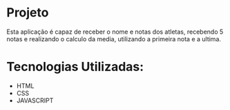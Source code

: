 # Projeto

Esta aplicação é capaz de receber o nome e notas dos atletas, recebendo 5 notas e realizando o calculo da media, utilizando a primeira nota e a ultima. 

# Tecnologias Utilizadas:

- HTML
- CSS
- JAVASCRIPT
